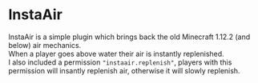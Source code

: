 # InstaAir

InstaAir is a simple plugin which brings back the old Minecraft 1.12.2 (and below) air mechanics.    
When a player goes above water their air is instantly replenished.   
I also included a permission `"instaair.replenish"`, players with this permission will insantly replenish air, otherwise it will slowly replenish.
